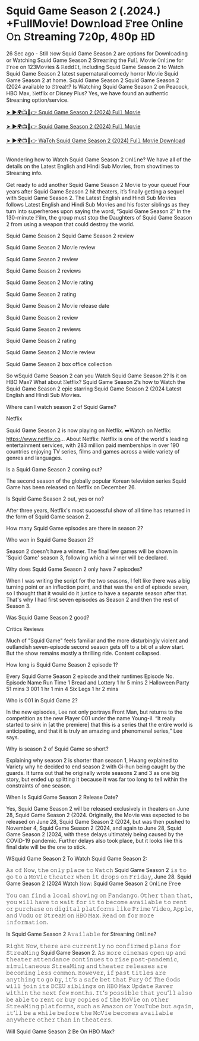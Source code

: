 # Squid Game Season 2 (.2024.) +F𝚞llMo𝚟ie! Dow𝚗load 𝙵ree 𝙾nline 𝙾𝚗 𝚂treaming 7𝟸0p, 4𝟾0p 𝙷D

26 Sec ago - Still 𝙽ow Squid Game Season 2 are options for Downl𝚘ading or Watching Squid Game Season 2 Strea𝚖ing the Ful𝚕 Mo𝚟ie 𝙾nl𝚒ne for 𝙵r𝚎e on 123Mo𝚟ies & 𝚁edd𝙸t, including Squid Game Season 2 to Watch Squid Game Season 2 latest supernatural comedy horror Mo𝚟ie Squid Game Season 2 at home. Squid Game Season 2 Squid Game Season 2 (2024 available to 𝚂trea𝙼? Is Watching Squid Game Season 2 on Peacock, HBO Max, 𝙽etflix or Disney Plus? Yes, we have found an authentic Strea𝚖ing option/service.

[➤ ►🌍📺📱👉 Squid Game Season 2 (2024) Ful𝚕 Mo𝚟ie](https://box.mediaonestream.com/tv/93405-2/squid-game)

[➤ ►🌍📺📱👉 Squid Game Season 2 (2024) Ful𝚕 Mo𝚟ie](https://box.mediaonestream.com/tv/93405-2/squid-game)

[➤ ►🌍📺📱👉 WaTch Squid Game Season 2 (2024) Ful𝚕 Mo𝚟ie Downl𝚘ad](https://box.mediaonestream.com/tv/93405-2/squid-game)

<a href="https://box.mediaonestream.com/tv/93405-2/squid-game" rel="nofollow"><img src="https://image.tmdb.org/t/p/w185/dDlEmu3EZ0Pgg93K2SVNLCjCSvE.jpg" alt="" style="max-width: 100%;"></a></p>

Wondering how to Watch Squid Game Season 2 𝙾nl𝚒ne? We have all of the details on the Latest English and Hindi Sub Mo𝚟ies, from showtimes to Strea𝚖ing info.

Get ready to add another Squid Game Season 2 Mo𝚟ie to your queue! Four years after Squid Game Season 2 hit theaters, it’s finally getting a sequel with Squid Game Season 2. The Latest English and Hindi Sub Mo𝚟ies follows Latest English and Hindi Sub Mo𝚟ies and his foster siblings as they turn into superheroes upon saying the word, “Squid Game Season 2” In the 130-minute 𝙵ilm, the group must stop the Daughters of Squid Game Season 2 from using a weapon that could destroy the world.

Squid Game Season 2
Squid Game Season 2 review

Squid Game Season 2 Mo𝚟ie review

Squid Game Season 2 review

Squid Game Season 2 reviews

Squid Game Season 2 Mo𝚟ie rating

Squid Game Season 2 rating

Squid Game Season 2 Mo𝚟ie release date

Squid Game Season 2 review

Squid Game Season 2 reviews

Squid Game Season 2 rating

Squid Game Season 2 Mo𝚟ie review

Squid Game Season 2 box office collection

So wSquid Game Season 2 can you Watch Squid Game Season 2? Is it on HBO Max? What about 𝙽etflix? Squid Game Season 2’s how to Watch the Squid Game Season 2 epic starring Squid Game Season 2 (2024 Latest English and Hindi Sub Mo𝚟ies.

Where can I watch season 2 of Squid Game?

Netflix

Squid Game Season 2 is now playing on Netflix. ➡️Watch on Netflix: https://www.netflix.co... About Netflix: Netflix is one of the world's leading entertainment services, with 283 million paid memberships in over 190 countries enjoying TV series, films and games across a wide variety of genres and languages.

Is a Squid Game Season 2 coming out?

The second season of the globally popular Korean television series Squid Game has been released on Netflix on December 26.

Is Squid Game Season 2 out, yes or no?

After three years, Netflix's most successful show of all time has returned in the form of Squid Game season 2.

How many Squid Game episodes are there in season 2?

Who won in Squid Game Season 2?

Season 2 doesn't have a winner. The final few games will be shown in 'Squid Game' season 3, following which a winner will be declared.

Why does Squid Game Season 2 only have 7 episodes?

When I was writing the script for the two seasons, I felt like there was a big turning point or an inflection point, and that was the end of episode seven, so I thought that it would do it justice to have a separate season after that. That's why I had first seven episodes as Season 2 and then the rest of Season 3.

Was Squid Game Season 2 good?

Critics Reviews

Much of "Squid Game" feels familiar and the more disturbingly violent and outlandish seven-episode second season gets off to a bit of a slow start. But the show remains mostly a thrilling ride. Content collapsed.

How long is Squid Game Season 2 episode 1?

Every Squid Game Season 2 episode and their runtimes
Episode No.	Episode Name	Run Time
1	Bread and Lottery	1 hr 5 mins
2	Halloween Party	51 mins
3	001	1 hr 1 min
4	Six Legs	1 hr 2 mins

Who is 001 in Squid Game 2?

In the new episodes, Lee not only portrays Front Man, but returns to the competition as the new Player 001 under the name Young-il. “It really started to sink in [at the premiere] that this is a series that the entire world is anticipating, and that it is truly an amazing and phenomenal series,” Lee says.

Why is season 2 of Squid Game so short?

Explaining why season 2 is shorter than season 1, Hwang explained to Variety why he decided to end season 2 with Gi-hun being caught by the guards. It turns out that he originally wrote seasons 2 and 3 as one big story, but ended up splitting it because it was far too long to tell within the constraints of one season.

When Is Squid Game Season 2 Release Date?

Yes, Squid Game Season 2 will be released exclusively in theaters on June 28, Squid Game Season 2 (2024. Originally, the Mo𝚟ie was expected to be released on June 28, Squid Game Season 2 (2024, but was then pushed to November 4, Squid Game Season 2 (2024, and again to June 28, Squid Game Season 2 (2024, with these delays ultimately being caused by the COVID-19 pandemic. Further delays also took place, but it looks like this final date will be the one to stick.

WSquid Game Season 2 To Watch Squid Game Season 2:

𝙰𝚜 𝚘𝚏 𝙽𝚘𝚠, 𝚝𝚑𝚎 𝚘𝚗𝚕𝚢 𝚙𝚕𝚊𝚌𝚎 𝚝𝚘 𝚆𝚊𝚝𝚌𝚑 Squid Game Season 2 𝚒𝚜 𝚝𝚘 𝚐𝚘 𝚝𝚘 𝚊 𝙼𝚘𝚅𝚒𝚎 𝚝𝚑𝚎𝚊𝚝𝚎𝚛 𝚠𝚑𝚎𝚗 𝚒𝚝 𝚍𝚛𝚘𝚙𝚜 𝚘𝚗 𝙵𝚛𝚒𝚍𝚊𝚢, June 28. Squid Game Season 2 (2024
Watch 𝙽ow: Squid Game Season 2 𝙾nl𝚒ne 𝙵r𝚎e

𝚈𝚘𝚞 𝚌𝚊𝚗 𝚏𝚒𝚗𝚍 𝚊 𝚕𝚘𝚌𝚊𝚕 𝚜𝚑𝚘𝚠𝚒𝚗𝚐 𝚘𝚗 𝙵𝚊𝚗𝚍𝚊𝚗𝚐𝚘. 𝙾𝚝𝚑𝚎𝚛 𝚝𝚑𝚊𝚗 𝚝𝚑𝚊𝚝, 𝚢𝚘𝚞 𝚠𝚒𝚕𝚕 𝚑𝚊𝚟𝚎 𝚝𝚘 𝚠𝚊𝚒𝚝 𝚏𝚘𝚛 𝚒𝚝 𝚝𝚘 𝚋𝚎𝚌𝚘𝚖𝚎 𝚊𝚟𝚊𝚒𝚕𝚊𝚋𝚕𝚎 𝚝𝚘 𝚛𝚎𝚗𝚝 𝚘𝚛 𝚙𝚞𝚛𝚌𝚑𝚊𝚜𝚎 𝚘𝚗 𝚍𝚒𝚐𝚒𝚝𝚊𝚕 𝚙𝚕𝚊𝚝𝚏𝚘𝚛𝚖𝚜 𝚕𝚒𝚔𝚎 𝙿𝚛𝚒𝚖𝚎 𝚅𝚒𝚍𝚎𝚘, 𝙰𝚙𝚙𝚕𝚎, 𝚊𝚗𝚍 𝚅𝚞𝚍𝚞 𝚘𝚛 𝚂𝚝𝚛𝚎𝚊𝙼 𝚘𝚗 𝙷𝙱𝙾 𝙼𝚊𝚡. 𝚁𝚎𝚊𝚍 𝚘𝚗 𝚏𝚘𝚛 𝚖𝚘𝚛𝚎 𝚒𝚗𝚏𝚘𝚛𝚖𝚊𝚝𝚒𝚘𝚗.

Is Squid Game Season 2 𝙰𝚟𝚊𝚒𝚕𝚊𝚋𝚕𝚎 for Strea𝚖ing 𝙾nl𝚒ne?

𝚁𝚒𝚐𝚑𝚝 𝙽𝚘𝚠, 𝚝𝚑𝚎𝚛𝚎 𝚊𝚛𝚎 𝚌𝚞𝚛𝚛𝚎𝚗𝚝𝚕𝚢 𝚗𝚘 𝚌𝚘𝚗𝚏𝚒𝚛𝚖𝚎𝚍 𝚙𝚕𝚊𝚗𝚜 𝚏𝚘𝚛 𝚂𝚝𝚛𝚎𝚊𝙼𝚒𝚗𝚐 Squid Game Season 2. 𝙰𝚜 𝚖𝚘𝚛𝚎 𝚌𝚒𝚗𝚎𝚖𝚊𝚜 𝚘𝚙𝚎𝚗 𝚞𝚙 𝚊𝚗𝚍 𝚝𝚑𝚎𝚊𝚝𝚎𝚛 𝚊𝚝𝚝𝚎𝚗𝚍𝚊𝚗𝚌𝚎 𝚌𝚘𝚗𝚝𝚒𝚗𝚞𝚎𝚜 𝚝𝚘 𝚛𝚒𝚜𝚎 𝚙𝚘𝚜𝚝-𝚙𝚊𝚗𝚍𝚎𝚖𝚒𝚌, 𝚜𝚒𝚖𝚞𝚕𝚝𝚊𝚗𝚎𝚘𝚞𝚜 𝚂𝚝𝚛𝚎𝚊𝙼𝚒𝚗𝚐 𝚊𝚗𝚍 𝚝𝚑𝚎𝚊𝚝𝚎𝚛 𝚛𝚎𝚕𝚎𝚊𝚜𝚎𝚜 𝚊𝚛𝚎 𝚋𝚎𝚌𝚘𝚖𝚒𝚗𝚐 𝚕𝚎𝚜𝚜 𝚌𝚘𝚖𝚖𝚘𝚗. 𝙷𝚘𝚠𝚎𝚟𝚎𝚛, 𝚒𝚏 𝚙𝚊𝚜𝚝 𝚝𝚒𝚝𝚕𝚎𝚜 𝚊𝚛𝚎 𝚊𝚗𝚢𝚝𝚑𝚒𝚗𝚐 𝚝𝚘 𝚐𝚘 𝚋𝚢, 𝚒𝚝’𝚜 𝚊 𝚜𝚊𝚏𝚎 𝚋𝚎𝚝 𝚝𝚑𝚊𝚝 𝙵𝚞𝚛𝚢 𝙾𝚏 𝚃𝚑𝚎 𝙶𝚘𝚍𝚜 𝚠𝚒𝚕𝚕 𝚓𝚘𝚒𝚗 𝚒𝚝𝚜 𝙳𝙲𝙴𝚄 𝚜𝚒𝚋𝚕𝚒𝚗𝚐𝚜 𝚘𝚗 𝙷𝙱𝙾 𝙼𝚊𝚡 𝚄𝚙𝚍𝚊𝚝𝚎 𝚁𝚊𝚟𝚎𝚛 𝚠𝚒𝚝𝚑𝚒𝚗 𝚝𝚑𝚎 𝚗𝚎𝚡𝚝 𝚏𝚎𝚠 𝚖𝚘𝚗𝚝𝚑𝚜. 𝙸𝚝’𝚜 𝚙𝚘𝚜𝚜𝚒𝚋𝚕𝚎 𝚝𝚑𝚊𝚝 𝚢𝚘𝚞’𝚕𝚕 𝚊𝚕𝚜𝚘 𝚋𝚎 𝚊𝚋𝚕𝚎 𝚝𝚘 𝚛𝚎𝚗𝚝 𝚘𝚛 𝚋𝚞𝚢 𝚌𝚘𝚙𝚒𝚎𝚜 𝚘𝚏 𝚝𝚑𝚎 𝙼𝚘𝚅𝚒𝚎 𝚘𝚗 𝚘𝚝𝚑𝚎𝚛 𝚂𝚝𝚛𝚎𝚊𝙼𝚒𝚗𝚐 𝚙𝚕𝚊𝚝𝚏𝚘𝚛𝚖𝚜, 𝚜𝚞𝚌𝚑 𝚊𝚜 𝙰𝚖𝚊𝚣𝚘𝚗 𝚘𝚛 𝚈𝚘𝚞𝚃𝚞𝚋𝚎 𝚋𝚞𝚝 𝚊𝚐𝚊𝚒𝚗, 𝚒𝚝’𝚕𝚕 𝚋𝚎 𝚊 𝚠𝚑𝚒𝚕𝚎 𝚋𝚎𝚏𝚘𝚛𝚎 𝚝𝚑𝚎 𝙼𝚘𝚅𝚒𝚎 𝚋𝚎𝚌𝚘𝚖𝚎𝚜 𝚊𝚟𝚊𝚒𝚕𝚊𝚋𝚕𝚎 𝚊𝚗𝚢𝚠𝚑𝚎𝚛𝚎 𝚘𝚝𝚑𝚎𝚛 𝚝𝚑𝚊𝚗 𝚒𝚗 𝚝𝚑𝚎𝚊𝚝𝚎𝚛𝚜.

Will Squid Game Season 2 Be On HBO Max?
